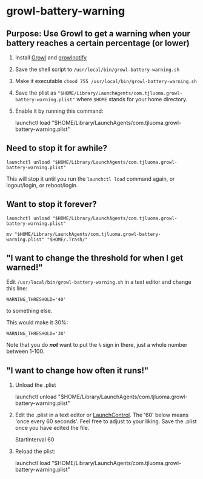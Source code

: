 # growl-battery-warning

## Purpose: Use Growl to get a warning when your battery reaches a certain percentage (or lower)

1. Install [Growl](https://apps.apple.com/us/app/growl/id467939042?mt=12) and [growlnotify](http://growl.cachefly.net/GrowlNotify-2.1.zip)

2. Save the shell script to `/usr/local/bin/growl-battery-warning.sh`

3. Make it executable `chmod 755 /usr/local/bin/growl-battery-warning.sh`

4. Save the plist as `"$HOME/Library/LaunchAgents/com.tjluoma.growl-battery-warning.plist"` where `$HOME` stands for your home directory.

5. Enable it by running this command:

	launchctl load "$HOME/Library/LaunchAgents/com.tjluoma.growl-battery-warning.plist"

## Need to stop it for awhile?

	launchctl unload "$HOME/Library/LaunchAgents/com.tjluoma.growl-battery-warning.plist"

This will stop it until you run the `launchctl load` command again, or logout/login, or reboot/login.

## Want to stop it forever?

	launchctl unload "$HOME/Library/LaunchAgents/com.tjluoma.growl-battery-warning.plist"

	mv "$HOME/Library/LaunchAgents/com.tjluoma.growl-battery-warning.plist" "$HOME/.Trash/"


## "I want to change the threshold for when I get warned!"


Edit `/usr/local/bin/growl-battery-warning.sh` in a text editor and change this line:

	WARNING_THRESHOLD='40'

to something else.

This would make it 30%:

	WARNING_THRESHOLD='30'

Note that you do ***not*** want to put the `%` sign in there, just a whole number between 1-100.

## "I want to change how often it runs!"

1. Unload the .plist

	launchctl unload "$HOME/Library/LaunchAgents/com.tjluoma.growl-battery-warning.plist"

2. Edit the .plist in a text editor or [LaunchControl](https://www.soma-zone.com/LaunchControl/). The '60' below means 'once every 60 seconds'. Feel free to adjust to your liking. Save the .plist once you have edited the file.

	<key>StartInterval</key>
	<integer>60</integer>



3. Reload the plist:

	launchctl load "$HOME/Library/LaunchAgents/com.tjluoma.growl-battery-warning.plist"

